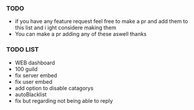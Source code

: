 ### TODO

- if you have any feature request feel free to make a pr and add them to this list and i ight considere making them
- You can make a pr adding any of these aswell thanks

### TODO LIST

- WEB dashboard
- 100 guild
- fix server embed
- fix user embed
- add option to disable catagorys
- autoBlacklist
- fix but regarding not being able to reply
